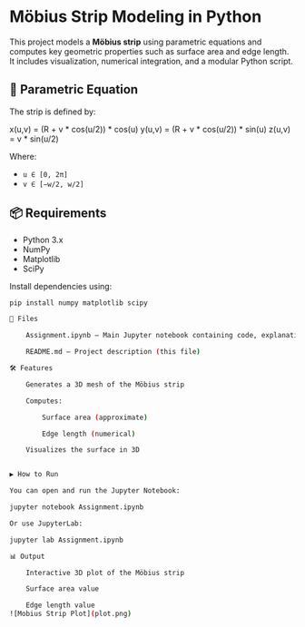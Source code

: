 # Möbius Strip Modeling in Python

This project models a **Möbius strip** using parametric equations and computes key geometric properties such as surface area and edge length. It includes visualization, numerical integration, and a modular Python script.

## 🧮 Parametric Equation

The strip is defined by:

x(u,v) = (R + v * cos(u/2)) * cos(u)
y(u,v) = (R + v * cos(u/2)) * sin(u)
z(u,v) = v * sin(u/2)   


Where:

- `u ∈ [0, 2π]`
- `v ∈ [−w/2, w/2]`

## 📦 Requirements

- Python 3.x
- NumPy
- Matplotlib
- SciPy

Install dependencies using:

```bash
pip install numpy matplotlib scipy

📂 Files

    Assignment.ipynb – Main Jupyter notebook containing code, explanation, and results

    README.md – Project description (this file)

🛠️ Features

    Generates a 3D mesh of the Möbius strip

    Computes:

        Surface area (approximate)

        Edge length (numerical)

    Visualizes the surface in 3D


▶️ How to Run

You can open and run the Jupyter Notebook:

jupyter notebook Assignment.ipynb

Or use JupyterLab:

jupyter lab Assignment.ipynb

📊 Output

    Interactive 3D plot of the Möbius strip

    Surface area value

    Edge length value
![Mobius Strip Plot](plot.png)


